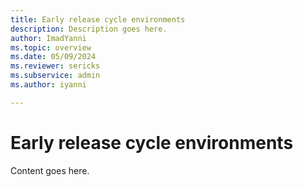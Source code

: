 ```yaml
---
title: Early release cycle environments
description: Description goes here.
author: ImadYanni
ms.topic: overview
ms.date: 05/09/2024
ms.reviewer: sericks
ms.subservice: admin
ms.author: iyanni

---
```

# Early release cycle environments

Content goes here.
